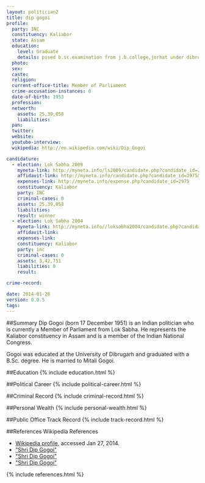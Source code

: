```yaml
---
layout: politician2
title: dip gogoi
profile: 
  party: INC
  constituency: Kaliabor
  state: Assam
  education: 
    level: Graduate
    details: pssed b.sc.examination from j.b.college,jorhat under dibrugarh university in the year 1972
  photo: 
  sex: 
  caste: 
  religion: 
  current-office-title: Member of Parliament
  crime-accusation-instances: 0
  date-of-birth: 1953
  profession: 
  networth: 
    assets: 25,39,058
    liabilities: 
  pan: 
  twitter: 
  website: 
  youtube-interview: 
  wikipedia: http://en.wikipedia.com/wiki/Dip_Gogoi

candidature: 
  - election: Lok Sabha 2009
    myneta-link: http://myneta.info/ls2009/candidate.php?candidate_id=2975
    affidavit-link: http://myneta.info/candidate.php?candidate_id=2975&scan=original
    expenses-link: http://myneta.info/expense.php?candidate_id=2975
    constituency: Kaliabor 
    party: INC
    criminal-cases: 0
    assets: 25,39,058
    liabilities: 
    result: winner 
  - election: Lok Sabha 2004
    myneta-link: http://myneta.info//loksabha2004/candidate.php?candidate_id=358
    affidavit-link: 
    expenses-link: 
    constituency: Kaliabor 
    party: inc
    criminal-cases: 0
    assets: 3,42,751
    liabilities: 0
    result:  

crime-record: 

date: 2014-01-28
version: 0.0.5
tags: 
---
```

##Summary
Dip Gogoi (born 17 December 1951) is an Indian politician who is currently a Member of Parliament from Lok Sabha. He represents the Kaliabor constituency in Assam and is a member of the Indian National Congress.

Gogoi was educated at the University of Dibrugarh and graduated with a B.Sc. degree. He is married to Mitali Gogoi.


##Education
{% include education.html %}


##Political Career
{% include political-career.html %}


##Criminal Record
{% include criminal-record.html %}


##Personal Wealth
{% include personal-wealth.html %}


##Public Office Track Record
{% include track-record.html %}


##References
Wikipedia References
- [Wikipedia profile]({{page.profile.wikipedia}}), accessed Jan 27, 2014.
- ["Shri Dip Gogoi"][wiki1]
- ["Shri Dip Gogoi"][wiki2]
- ["Shri Dip Gogoi"][wiki3]

[wiki1]: http://india.gov.in/govt/loksabhampbiodata.php?mpcode=3956
[wiki2]: http://www.netapedia.in/neta.php?str=1671
[wiki3]: http://www.axom.faithweb.com/election/news/may1115-2.html


{% include references.html %}
